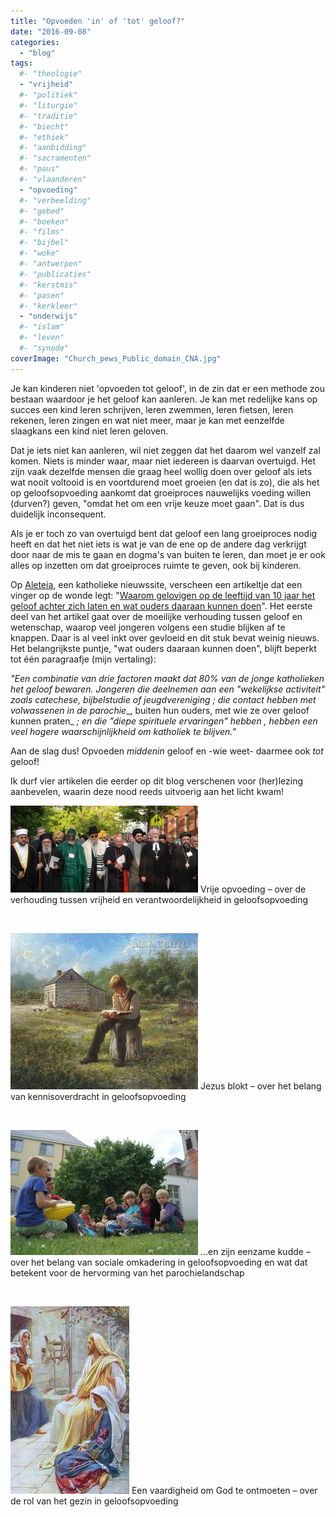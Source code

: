 ```yaml
---
title: "Opvoeden 'in' of 'tot' geloof?"
date: "2016-09-08"
categories: 
  - "blog"
tags:
  #- "theologie"
  - "vrijheid"
  #- "politiek"
  #- "liturgie"
  #- "traditie"
  #- "biecht"
  #- "ethiek"
  #- "aanbidding"
  #- "sacramenten"
  #- "paus"
  #- "vlaanderen"
  - "opvoeding"
  #- "verbeelding"
  #- "gebed"
  #- "boeken"
  #- "films"
  #- "bijbel"
  #- "woke"
  #- "antwerpen"
  #- "publicaties"
  #- "kerstmis"
  #- "pasen"
  #- "kerkleer"
  - "onderwijs"
  #- "islam"
  #- "leven"
  #- "synode"
coverImage: "Church_pews_Public_domain_CNA.jpg"
---
```


Je kan kinderen niet 'opvoeden tot geloof', in de zin dat er een methode zou bestaan waardoor je het geloof kan aanleren. Je kan met redelijke kans op succes een kind leren schrijven, leren zwemmen, leren fietsen, leren rekenen, leren zingen en wat niet meer, maar je kan met eenzelfde slaagkans een kind niet leren geloven.

Dat je iets niet kan aanleren, wil niet zeggen dat het daarom wel vanzelf zal komen. Niets is minder waar, maar niet iedereen is daarvan overtuigd. Het zijn vaak dezelfde mensen die graag heel wollig doen over geloof als iets wat nooit voltooid is en voortdurend moet groeien (en dat is zo), die als het op geloofsopvoeding aankomt dat groeiproces nauwelijks voeding willen (durven?) geven, "omdat het om een vrije keuze moet gaan". Dat is dus duidelijk inconsequent.

Als je er toch zo van overtuigd bent dat geloof een lang groeiproces nodig heeft en dat het niet iets is wat je van de ene op de andere dag verkrijgt door naar de mis te gaan en dogma's van buiten te leren, dan moet je er ook alles op inzetten om dat groeiproces ruimte te geven, ook bij kinderen.

Op [Aleteia](http://aleteia.org/), een katholieke nieuwssite, verscheen een artikeltje dat een vinger op de wonde legt: "[Waarom gelovigen op de leeftijd van 10 jaar het geloof achter zich laten en wat ouders daaraan kunnen doen](http://aleteia.org/blogs/deacon-greg-kandra/report-some-catholics-leave-the-faith-by-age-10/?ru=47d0756eb45e889ab5ed62566f95d010)". Het eerste deel van het artikel gaat over de moeilijke verhouding tussen geloof en wetenschap, waarop veel jongeren volgens een studie blijken af te knappen. Daar is al veel inkt over gevloeid en dit stuk bevat weinig nieuws. Het belangrijkste puntje, "wat ouders daaraan kunnen doen", blijft beperkt tot één paragraafje (mijn vertaling):

_"Een combinatie van drie factoren maakt dat 80% van de jonge katholieken het geloof bewaren. Jongeren die deelnemen aan een "wekelijkse activiteit" zoals catechese, bijbelstudie of jeugdvereniging_ _; die contact hebben met volwassenen in de parochie__, buiten hun ouders, met wie ze over geloof kunnen praten_ _; en die "diepe spirituele ervaringen" hebben_ _, hebben een veel hogere waarschijnlijkheid om katholiek te blijven."_

Aan de slag dus! Opvoeden _middenin_ geloof en -wie weet- daarmee ook _tot_ geloof!

Ik durf vier artikelen die eerder op dit blog verschenen voor (her)lezing aanbevelen, waarin deze nood reeds uitvoerig aan het licht kwam!

[![Interreligieuze dialoog](images/16-300x139.jpg)](/blog/vrije-opvoeding/) Vrije opvoeding – over de verhouding tussen vrijheid en verantwoordelijkheid in geloofsopvoeding

 

[![lethimaskofgod1](images/lethimaskofgod1-300x250.jpg)](/blog/jezus-blokt/) Jezus blokt – over het belang van kennisoverdracht in geloofsopvoeding

 

[![Gezinspastoraal](images/FD_Drongen2_VERKLEIND-300x200.jpg)](/blog/en-zijn-eenzame-kudde/) …en zijn eenzame kudde – over het belang van sociale omkadering in geloofsopvoeding en wat dat betekent voor de hervorming van het parochielandschap

 

[![aeb9594dadf9ce14843345dc2d7cf8771](images/aeb9594dadf9ce14843345dc2d7cf8771-190x300.jpg)](/blog/een-vaardigheid-om-god-te-ontmoeten/) Een vaardigheid om God te ontmoeten – over de rol van het gezin in geloofsopvoeding
